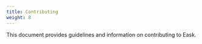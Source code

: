 ```yaml
---
title: Contributing
weight: 8
---
```


This document provides guidelines and information on contributing to Eask.
